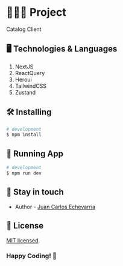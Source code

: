 # 👨🏻‍💻 Project

Catalog Client

## 🖥 Technologies & Languages

1. NextJS
2. ReactQuery
3. Heroui
4. TailwindCSS
5. Zustand


## 🛠 Installing

```bash
# development
$ npm install
```

## 🍏 Running App

```bash
# development
$ npm run dev
```

## 🐨 Stay in touch

- Author - [Juan Carlos Echevarria](https://juancarlosechevarria.netlify.app/)

## 🪪 License

[MIT licensed](LICENSE).

### Happy Coding! 🚀